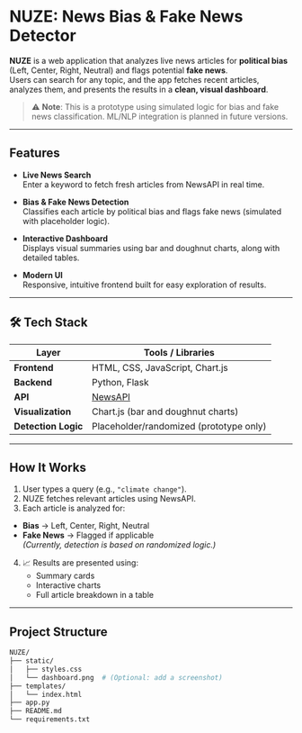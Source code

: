 # NUZE: News Bias & Fake News Detector

**NUZE** is a web application that analyzes live news articles for **political bias** (Left, Center, Right, Neutral) and flags potential **fake news**.  
Users can search for any topic, and the app fetches recent articles, analyzes them, and presents the results in a **clean, visual dashboard**.

> ⚠️ **Note**: This is a prototype using simulated logic for bias and fake news classification. ML/NLP integration is planned in future versions.

---

## Features

- **Live News Search**  
  Enter a keyword to fetch fresh articles from NewsAPI in real time.

- **Bias & Fake News Detection**  
  Classifies each article by political bias and flags fake news (simulated with placeholder logic).

- **Interactive Dashboard**  
  Displays visual summaries using bar and doughnut charts, along with detailed tables.

- **Modern UI**  
  Responsive, intuitive frontend built for easy exploration of results.

---

## 🛠️ Tech Stack

| Layer         | Tools / Libraries                      |
|---------------|-----------------------------------------|
| **Frontend**  | HTML, CSS, JavaScript, Chart.js         |
| **Backend**   | Python, Flask                           |
| **API**       | [NewsAPI](https://newsapi.org/)         |
| **Visualization** | Chart.js (bar and doughnut charts)   |
| **Detection Logic** | Placeholder/randomized (prototype only) |

---

##  How It Works

1.  User types a query (e.g., `"climate change"`).
2.  NUZE fetches relevant articles using NewsAPI.
3.  Each article is analyzed for:
   - **Bias** → Left, Center, Right, Neutral
   - **Fake News** → Flagged if applicable  
   *(Currently, detection is based on randomized logic.)*
4. 📈 Results are presented using:
   - Summary cards
   - Interactive charts
   - Full article breakdown in a table

---

##  Project Structure

```bash
NUZE/
├── static/
│   ├── styles.css
│   └── dashboard.png  # (Optional: add a screenshot)
├── templates/
│   └── index.html
├── app.py
├── README.md
└── requirements.txt


